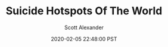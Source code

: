 ---
layout: podcast
title: "Suicide Hotspots Of The World"
author: Scott Alexander
description: https://slatestarcodex.com/2020/02/05/suicide-hotspots-of-the-world/
date: 2020-02-05 22:48:00 PST
length: 3945137
duration: 986
guid: suicide-hotspots-of-the-world
---